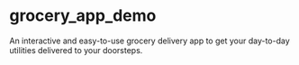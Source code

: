 # grocery_app_demo

An interactive and easy-to-use grocery delivery app to get your day-to-day utilities delivered to your doorsteps.
